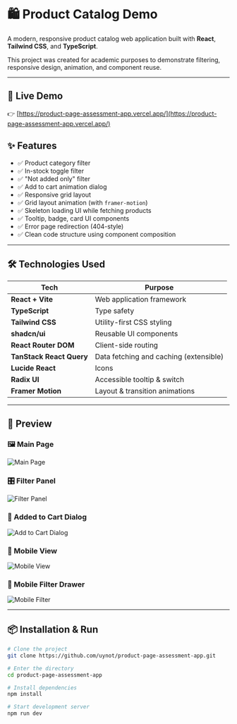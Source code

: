 # 🛍️ Product Catalog Demo

A modern, responsive product catalog web application built with **React**, **Tailwind CSS**, and **TypeScript**.

This project was created for academic purposes to demonstrate filtering, responsive design, animation, and component reuse.

---

## 🔗 Live Demo

👉 [https://product-page-assessment-app.vercel.app/](https://product-page-assessment-app.vercel.app/)

## ✨ Features

- ✅ Product category filter
- ✅ In-stock toggle filter
- ✅ "Not added only" filter
- ✅ Add to cart animation dialog
- ✅ Responsive grid layout
- ✅ Grid layout animation (with `framer-motion`)
- ✅ Skeleton loading UI while fetching products
- ✅ Tooltip, badge, card UI components
- ✅ Error page redirection (404-style)
- ✅ Clean code structure using component composition

---

## 🛠️ Technologies Used

| Tech                     | Purpose                                |
| ------------------------ | -------------------------------------- |
| **React + Vite**         | Web application framework              |
| **TypeScript**           | Type safety                            |
| **Tailwind CSS**         | Utility-first CSS styling              |
| **shadcn/ui**            | Reusable UI components                 |
| **React Router DOM**     | Client-side routing                    |
| **TanStack React Query** | Data fetching and caching (extensible) |
| **Lucide React**         | Icons                                  |
| **Radix UI**             | Accessible tooltip & switch            |
| **Framer Motion**        | Layout & transition animations         |

---

## 📸 Preview

### 🖼️ Main Page

![Main Page](public/screenshot/mainpage.jpg)

### 🎛️ Filter Panel

![Filter Panel](public/screenshot/filter.jpg)

### 🛒 Added to Cart Dialog

![Add to Cart Dialog](public/screenshot/adddialog.jpg)

### 📱 Mobile View

![Mobile View](public/screenshot/mobileview.jpg)

### 📂 Mobile Filter Drawer

![Mobile Filter](public/screenshot/mobilefilter.jpg)

---

## 📦 Installation & Run

```bash
# Clone the project
git clone https://github.com/uynot/product-page-assessment-app.git

# Enter the directory
cd product-page-assessment-app

# Install dependencies
npm install

# Start development server
npm run dev
```
